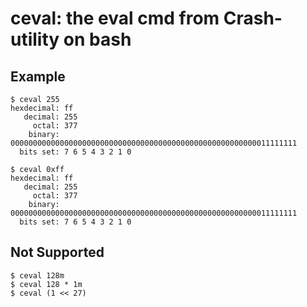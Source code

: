 # ceval: the eval cmd from Crash-utility on bash
## Example
```
$ ceval 255
hexdecimal: ff
   decimal: 255
     octal: 377
    binary: 0000000000000000000000000000000000000000000000000000000011111111
  bits set: 7 6 5 4 3 2 1 0
```
```
$ ceval 0xff
hexdecimal: ff
   decimal: 255
     octal: 377
    binary: 0000000000000000000000000000000000000000000000000000000011111111
  bits set: 7 6 5 4 3 2 1 0
```
## Not Supported
```
$ ceval 128m
$ ceval 128 * 1m
$ ceval (1 << 27)
```

